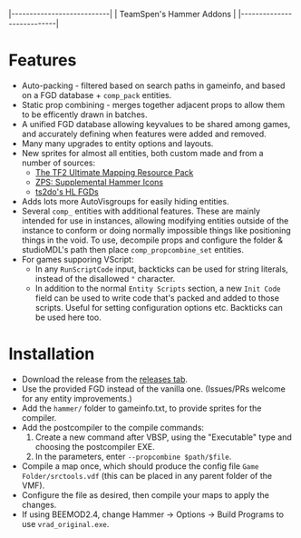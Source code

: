 |---------------------------|
| TeamSpen's Hammer Addons  |
|---------------------------|

# Features

* Auto-packing - filtered based on search paths in gameinfo, and based on a FGD database + `comp_pack` entities.
* Static prop combining - merges together adjacent props to allow them to be efficently drawn in batches.
* A unified FGD database allowing keyvalues to be shared among games, and accurately defining when features were added and removed.
* Many many upgrades to entity options and layouts.
* New sprites for almost all entities, both custom made and from a number of sources:
	* [The TF2 Ultimate Mapping Resource Pack][tf2]
	* [ZPS: Supplemental Hammer Icons][zps]
	* [ts2do's HL FGDs][ts2do]
* Adds lots more AutoVisgroups for easily hiding entities.
* Several `comp_` entities with additional features. These are mainly intended for use in instances, allowing modifying entities outside of the instance to conform or doing normally impossible things like positioning things in the void.
	To use, decompile props and configure the folder & studioMDL's path then place `comp_propcombine_set` entities.
* For games supporing VScript:
	* In any `RunScriptCode` input, backticks can be used for string literals, instead of the disallowed `"` character. 
	* In addition to the normal `Entity Scripts` section, a new `Init Code` field can be used to write code that's packed and added to those scripts. Useful for setting configuration options etc. Backticks can be used here too.

# Installation

* Download the release from the [releases tab][releases].
* Use the provided FGD instead of the vanilla one. (Issues/PRs welcome for any entity improvements.)
* Add the `hammer/` folder to gameinfo.txt, to provide sprites for the compiler.
* Add the postcompiler to the compile commands: 
	1. Create a new command after VBSP, using the "Executable" type and 
	choosing the postcompiler EXE.
	2. In the parameters, enter `--propcombine $path/$file`.
* Compile a map once, which should produce the config file `Game Folder/srctools.vdf` (this can be placed in any parent folder of the VMF).
* Configure the file as desired, then compile your maps to apply the changes.
* If using BEEMOD2.4, change Hammer -> Options -> Build Programs to use `vrad_original.exe`.

[releases]: https://github.com/TeamSpen210/HammerAddons/releases
[skotty]: http://forums.thinking.withportals.com/downloads.php?view=detail&df_id=507
[tf2]: http://forums.tf2maps.net/showthread.php?t=4674
[ts2do]: http://halflife2.filefront.com/file/HalfLife_2_Upgraded_Base_FGDs;48139
[zps]: http://www.necrotalesgames.com/tools/index.php
